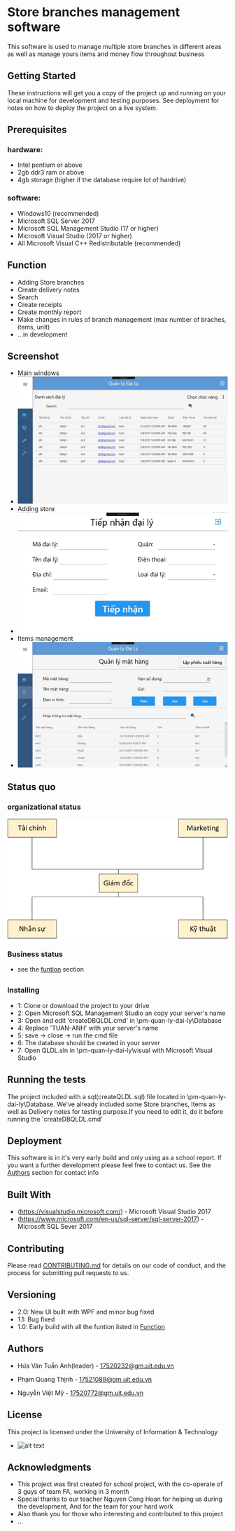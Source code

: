 # Store branches management software

This software is used to manage multiple store branches in different areas as well as manage yours items and money flow throughout business 

## Getting Started

These instructions will get you a copy of the project up and running on your local machine for development and testing purposes. See deployment for notes on how to deploy the project on a live system.

## Prerequisites
### hardware:
* Intel pentium or above
* 2gb ddr3 ram or above
* 4gb storage (higher if the database require lot of hardrive)
### software:
* Windows10 (recommended)
* Microsoft SQL Server 2017
* Microsoft SQL Management Studio (17 or higher)
* Microsoft Visual Studio (2017 or higher)
* All Microsoft Visual C++ Redistributable (recommended)

## Function

* Adding Store branches 
* Create delivery notes
* Search
* Create receipts
* Create monthly report
* Make changes in rules of branch management (max number of braches, items, unit)
* ...in development
## Screenshot
* Main windows
* ![alt text](https://github.com/hvtanh07/pm-quan-ly-dai-ly/blob/master/main.jpg)
* Adding store
* ![alt text](https://github.com/hvtanh07/pm-quan-ly-dai-ly/blob/master/addstore.jpg)
* Items management
* ![alt text](https://github.com/hvtanh07/pm-quan-ly-dai-ly/blob/master/itemmanage.jpg)
## Status quo

### organizational status
![alt text](https://github.com/hvtanh07/pm-quan-ly-dai-ly/blob/master/httt.jpg)

### Business status

* see the [funtion](#function) section

## 

### Installing

* 1: Clone or download the project to your drive
* 2: Open Microsoft SQL Management Studio an copy your server's name 
* 3: Open and edit 'createDBQLDL.cmd' in \pm-quan-ly-dai-ly\Database
* 4: Replace 'TUAN-ANH' with your server's name 
* 5: save -> close -> run the cmd file
* 6: The database should be created in your server
* 7: Open QLDL.sln in \pm-quan-ly-dai-ly\visual with Microsoft Visual Studio

## Running the tests

The project included with a sql(createQLDL.sql) file located in \pm-quan-ly-dai-ly\Database. We've already included some Store branches, Items as well as Delivery notes for testing purpose.If you need to edit it, do it before running the 'createDBQLDL.cmd'

## Deployment

This software is in it's very early build and only using as a school report. If you want a further development please feel free to contact us. See the [Authors](#Authors) section for contact info

## Built With

* (https://visualstudio.microsoft.com/) - Microsoft Visual Studio 2017
* (https://www.microsoft.com/en-us/sql-server/sql-server-2017) - Microsoft SQL Sever 2017

## Contributing

Please read [CONTRIBUTING.md](https://gist.github.com/PurpleBooth/b24679402957c63ec426) for details on our code of conduct, and the process for submitting pull requests to us.

## Versioning

* 2.0: New UI built with WPF and minor bug fixed
* 1.1: Bug fixed 
* 1.0: Early build with all the funtion listed in [Function](#Function)

## Authors

* Hứa Văn Tuấn Anh(leader) - 17520232@gm.uit.edu.vn

* Phạm Quang Thịnh - 17521089@gm.uit.edu.vn

* Nguyễn Việt Mỹ - 17520772@gm.uit.edu.vn

## License

This project is licensed under the University of Information & Technology
* ![alt text](https://upload.wikimedia.org/wikipedia/commons/thumb/0/06/Logo_UIT_In.jpg/220px-Logo_UIT_In.jpg)

## Acknowledgments

* This project was first created for school project, with the co-operate of 3 guys of team FA, working in 3 month
* Special thanks to our teacher Nguyen Cong Hoan for helping us during the development, And for the team for your hard work
* Also thank you for those who interesting and contributed to this project 
* ...
